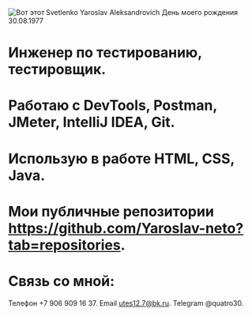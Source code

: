  <image src="IMG_8745.jpg" alt="Вот этот" align="left">
Svetlenko
Yaroslav
Aleksandrovich
День моего рождения 30.08.1977

 # Инженер по тестированию, тестировщик.
 # Работаю с DevTools, Postman, JMeter, IntelliJ IDEA, Git.
 # Использую в работе HTML, CSS, Java.
 # Мои публичные репозитории https://github.com/Yaroslav-neto?tab=repositories.
 # Связь со мной:
 Телефон +7 906 909 16 37.
 Email utes12.7@bk.ru.
 Telegram @quatro30.
